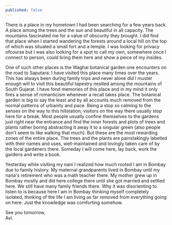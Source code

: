 ```yaml
---
published: false
---
```

There is a place in my hometown I had been searching for a few years back. A place among the trees and the sun and beautiful in all capacity. The mountains fascinated me for a value of obscurity they brought. I did find that place when I started wandering the forests around a local hill on the top of which was situated a small fort and a temple. I was looking for privacy ofcourse but I was also looking for a spot to call my own, somewhere once I connect to person, could bring them here and show a peice of my insides. 

One of such other places is the Waghai botanical garden one encounters on the road to Saputara. I have visited this place many times over the years. This has always been during family trips and never alone did I muster enough will to visit this beautiful tapestry nestled among the mountains of South Gujarat. I have fond memories of this place and in my mind it only fires a sense of romanticism whenever a recall takes place. The botanical garden is big to say the least and by all accounts much removed from the normal patterns of urbanity and pace. Being a stop so calming to the senses on the way to this hillstation, visitors on the way there usually stop here for a break. Most people usually confine themselves to the gardens just right near the entrance and find the inner forests and plots of trees and plants rather boring abstracting it away it to a singular green (also people don't seem to like walking that much). But these are the most rewarding zones of the entire place. The trees and the plants are painstakingly labelled with their names and uses, well-maintained and lovingly taken care of by the local gardeners there. Someday I will come here, lay back, work the gardens and write a book.

Yesterday while visiting my nani I realized how much rooted I am in Bombay due to family history. My maternal grandparents lived in Bombay until my nana's retirement who was a math teacher there. My mother grew up in Bombay mostly and did here college there until she got married and settled here. We still have many family friends there. Why it was disorienting to listen to is because here I am in Bombay thinking myself completely isolated, thinking of the life I am living as far removed from everything going on here. Just the knowledge was comforting somehow. 

See you tomorrow,  
Avi.